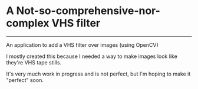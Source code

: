 # A Not-so-comprehensive-nor-complex VHS filter 

---

An application to add a VHS filter over images (using OpenCV)

I mostly created this because I needed a way to make images look like they're VHS tape stills.

It's very much work in progress and is not perfect, but I'm hoping to make it "perfect" soon.


